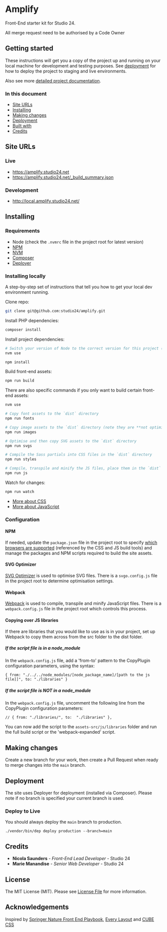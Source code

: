 # Amplify

Front-End starter kit for Studio 24.

All merge request need to be authorised by a Code Owner

## Getting started

These instructions will get you a copy of the project up and running on your local machine for development and testing purposes. See [deployment](#deployment) for how to deploy the project to staging and live environments. 

Also see more [detailed project documentation](docs/README.md).

### In this document

* [Site URLs](#site-urls)
* [Installing](#installing)
* [Making changes](#making-changes)
* [Deployment](#deployment)
* [Built with](#built-with)
* [Credits](#credits)

## Site URLs

### Live
* https://amplify.studio24.net
* https://amplify.studio24.net/_build_summary.json

### Development
* http://local.amplify.studio24.net/

## Installing

### Requirements

- Node (check the `.nvmrc` file in the project root for latest version)
- [NPM](https://www.npmjs.com/)
- [NVM](https://github.com/creationix/nvm)
- [Composer](https://getcomposer.org/)
- [Deployer](https://deployer.org/docs/installation)

### Installing locally

A step-by-step set of instructions that tell you how to get your local dev environment running.

Clone repo:

````bash
git clone git@github.com:studio24/amplify.git
````

Install PHP dependencies:

```php
composer install
```

Install project dependencies:

````bash
# Switch your version of Node to the correct version for this project (see `.nvmrc`)
nvm use

npm install
````

Build front-end assets:

````bash
npm run build
````

There are also specific commands if you only want to build certain front-end assets:

````bash
nvm use 

# Copy font assets to the `dist` directory
npm run fonts

# Copy image assets to the `dist` directory (note they are **not optimised** as part of this step)
npm run images

# Optimise and then copy SVG assets to the `dist` directory
npm run svgs

# Compile the Sass partials into CSS files in the `dist` directory
npm run styles

# Compile, transpile and minify the JS files, place them in the `dist` directory
npm run js
````

Watch for changes:

````bash
npm run watch
````

* [More about CSS](docs/CSS.md)
* [More about JavaScript](docs/javascript.md)

### Configuration

#### NPM

If needed, update the `package.json` file in the project root to specify [which browsers are supported](docs/browser-support.md) (referenced by the CSS and JS build tools) and manage the packages and NPM scripts required to build the site assets.

#### SVG Optimizer

[SVG Optimizer](https://github.com/svg/svgo) is used to optimise SVG files. There is a `svgo.config.js` file in the project root to determine optimisation settings.

#### Webpack

[Webpack](https://webpack.js.org/) is used to compile, transpile and minify JavaScript files. There is a `webpack.config.js` file in the project root which controls this process.

#### Copying over JS libraries
If there are libraries that you would like to use as is in your project, set up Webpack to copy them across from the src folder to the dist folder.

##### If the script file is in a node_module
In the `webpack.config.js` file, add a 'from-to' pattern to the CopyPlugin configuration parameters, using the syntax:

```
{ from: "./../../node_modules/[node_package_name]/[path to the js file]]", to: "./libraries" }
```

##### If the script file is NOT in a node_module
In the `webpack.config.js` file, uncomment the following line from the CopyPlugin configuration parameters:

```
// { from: "./libraries/", to:  "./libraries" },
```

You can now add the script to the `assets-src/js/libraries` folder and run the full build script or the 'webpack-expanded' script.

## Making changes

Create a new branch for your work, then create a Pull Request when ready to merge changes into the `main` branch.

## Deployment

The site uses Deployer for deployment (installed via Composer). Please note if no branch is specified your current branch is used.

### Deploy to Live

You should always deploy the `main` branch to production.

````
./vendor/bin/dep deploy production --branch=main
````

## Credits
- **Nicola Saunders** - *Front-End Lead Developer* - Studio 24
- **Marie Manandise** - *Senior Web Developer* - Studio 24

## License

The MIT License (MIT). Please see [License File](LICENSE.md) for more information.

## Acknowledgements

Inspired by [Springer Nature Front End Playbook](https://github.com/springernature/frontend-playbook), [Every Layout](https://every-layout.dev/) and [CUBE CSS](https://cube.fyi/)
